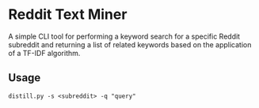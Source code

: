 Reddit Text Miner
=================
A simple CLI tool for performing a keyword search for a specific Reddit
subreddit and returning a list of related keywords based on the application of a
TF-IDF algorithm.

Usage
-----
`distill.py -s <subreddit> -q "query"`
